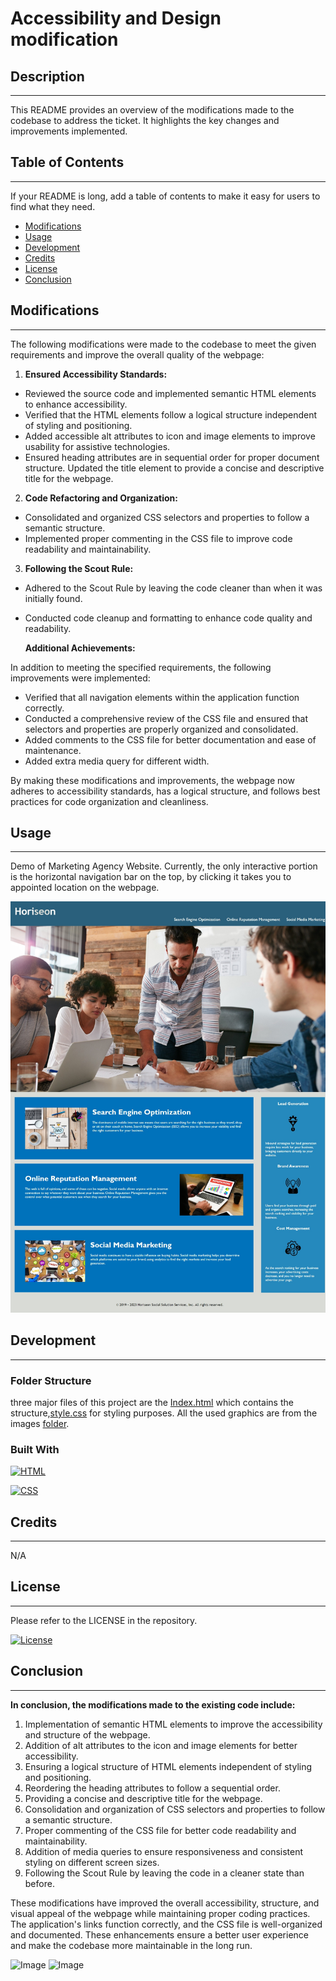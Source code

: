 # Accessibility and Design modification

## Description

---
This README provides an overview of the modifications made to the codebase to address the ticket. It highlights the key changes and improvements implemented.

## Table of Contents

---
If your README is long, add a table of contents to make it easy for users to find what they need.

- [Modifications](#modifications)
- [Usage](#usage)
- [Development](#development)
- [Credits](#credits)
- [License](#license)
- [Conclusion](#conclusion)

## Modifications

---
The following modifications were made to the codebase to meet the given requirements and improve the overall quality of the webpage:

1. <strong>Ensured Accessibility Standards:</strong>

- Reviewed the source code and implemented semantic HTML elements to enhance accessibility.
- Verified that the HTML elements follow a logical structure independent of styling and positioning.
- Added accessible alt attributes to icon and image elements to improve usability for assistive technologies.
- Ensured heading attributes are in sequential order for proper document structure.
Updated the title element to provide a concise and descriptive title for the webpage.

2. <strong>Code Refactoring and Organization:</strong>

- Consolidated and organized CSS selectors and properties to follow a semantic structure.
- Implemented proper commenting in the CSS file to improve code readability and maintainability.

3. <strong>Following the Scout Rule:</strong>

- Adhered to the Scout Rule by leaving the code cleaner than when it was initially found.
- Conducted code cleanup and formatting to enhance code quality and readability.

    <strong>Additional Achievements:</strong>

In addition to meeting the specified requirements, the following improvements were implemented:

- Verified that all navigation elements within the application function correctly.
- Conducted a comprehensive review of the CSS file and ensured that selectors and properties are properly organized and consolidated.
- Added comments to the CSS file for better documentation and ease of maintenance.
- Added extra media query for different width.

By making these modifications and improvements, the webpage now adheres to accessibility standards, has a logical structure, and follows best practices for code organization and cleanliness.

## Usage

---
Demo of Marketing Agency Website. Currently, the only interactive portion is the horizontal navigation bar on the top, by clicking it takes you to appointed location on the webpage.

![webpage-full-view](./assets/images/webpage-full-view.jpeg)

## Development

---

### Folder Structure

three major files of this project are the [Index.html](https://github.com/arsalanbardsiri/arsalan-module-1-challeng-uci-bootcamp/blob/main/index.html) which contains the structure,[style.css](https://github.com/arsalanbardsiri/arsalan-module-1-challeng-uci-bootcamp/blob/main/assets/css/style.css) for styling purposes. All the used graphics are from the images [folder](https://github.com/arsalanbardsiri/arsalan-module-1-challeng-uci-bootcamp/tree/main/assets/images).

### Built With

[![HTML](https://img.shields.io/badge/HTML-grey?style=for-the-badge&logo=html5)](https://developer.mozilla.org/en-US/docs/Web/HTML)

[![CSS](https://img.shields.io/badge/CSS-grey?style=for-the-badge&logo=css3)](https://developer.mozilla.org/en-US/docs/Web/CSS)

## Credits

---
N/A

## License

---
Please refer to the LICENSE in the repository.

[![License](https://img.shields.io/github/license/arsalanbardsiri/arsalan-module-1-challeng-uci-bootcamp.svg?color=blue)](https://github.com/arsalanbardsiri/arsalan-module-1-challeng-uci-bootcamp/blob/main/LICENSE)

## Conclusion

---
<strong>In conclusion, the modifications made to the existing code include:</strong>

1. Implementation of semantic HTML elements to improve the accessibility and structure of the webpage.
2. Addition of alt attributes to the icon and image elements for better accessibility.
3. Ensuring a logical structure of HTML elements independent of styling and positioning.
4. Reordering the heading attributes to follow a sequential order.
5. Providing a concise and descriptive title for the webpage.
6. Consolidation and organization of CSS selectors and properties to follow a semantic structure.
7. Proper commenting of the CSS file for better code readability and maintainability.
8. Addition of media queries to ensure responsiveness and consistent styling on different screen sizes.
9. Following the Scout Rule by leaving the code in a cleaner state than before.

These modifications have improved the overall accessibility, structure, and visual appeal of the webpage while maintaining proper coding practices. The application's links function correctly, and the CSS file is well-organized and documented. These enhancements ensure a better user experience and make the codebase more maintainable in the long run.

![Image](https://img.shields.io/badge/Completed-Yes-success)
![Image](https://img.shields.io/badge/Working-Yes-success)